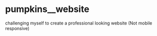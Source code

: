 # pumpkins__website
challenging myself to create a professional looking website
(Not mobile responsive)
